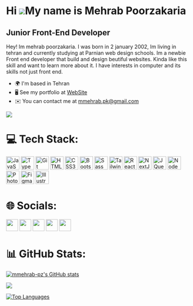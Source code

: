Hi ![](https://user-images.githubusercontent.com/18350557/176309783-0785949b-9127-417c-8b55-ab5a4333674e.gif)My name is Mehrab Poorzakaria
==========================================================================================================================================

Junior Front-End Developer
--------------------------

Hey! Im mehrab poorzakaria. I was born in 2 january 2002, Im living in tehran and currently studying at Parnian web design schools. Im a newbie Front end developer that build and design beutiful websites. Kinda like this skill and want to learn more about it. I have interests in computer and its skills not just front end.

* 🌍  I'm based in Tehran
* 🖥️  See my portfolio at [WebSite](http://mehrab.poorzakaria.com)
* ✉️  You can contact me at [mmehrab.pk@gmail.com](mailto:mmehrab.pk@gmail.com)

<a href="https://www.github.com/mmehrab-pz" target="_blank" rel="noreferrer"><img
src="https://img.shields.io/github/followers/mmehrab-pz?logo=github&style=for-the-badge&color=0891b2&labelColor=171717" /></a>
# 💻 Tech Stack:

<p align="left">
<a href="https://developer.mozilla.org/en-US/docs/Web/JavaScript" target="_blank" rel="noreferrer"><img src="https://raw.githubusercontent.com/danielcranney/readme-generator/main/public/icons/skills/javascript-colored.svg" width="36" height="36" alt="JavaScript" /></a>
<a href="https://www.typescriptlang.org/" target="_blank" rel="noreferrer"><img src="https://raw.githubusercontent.com/danielcranney/readme-generator/main/public/icons/skills/typescript-colored.svg" width="36" height="36" alt="TypeScript" /></a>
<a href="https://git-scm.com/" target="_blank" rel="noreferrer"><img src="https://raw.githubusercontent.com/danielcranney/readme-generator/main/public/icons/skills/git-colored.svg" width="36" height="36" alt="Git" /></a>
<a href="https://developer.mozilla.org/en-US/docs/Glossary/HTML5" target="_blank" rel="noreferrer"><img src="https://raw.githubusercontent.com/danielcranney/readme-generator/main/public/icons/skills/html5-colored.svg" width="36" height="36" alt="HTML5" /></a>
<a href="https://www.w3.org/TR/CSS/#css" target="_blank" rel="noreferrer"><img src="https://raw.githubusercontent.com/danielcranney/readme-generator/main/public/icons/skills/css3-colored.svg" width="36" height="36" alt="CSS3" /></a>
<a href="https://getbootstrap.com/" target="_blank" rel="noreferrer"><img src="https://raw.githubusercontent.com/danielcranney/readme-generator/main/public/icons/skills/bootstrap-colored.svg" width="36" height="36" alt="Bootstrap" /></a>
<a href="https://sass-lang.com/" target="_blank" rel="noreferrer"><img src="https://raw.githubusercontent.com/danielcranney/readme-generator/main/public/icons/skills/sass-colored.svg" width="36" height="36" alt="Sass" /></a>
<a href="https://tailwindcss.com/" target="_blank" rel="noreferrer"><img src="https://raw.githubusercontent.com/danielcranney/readme-generator/main/public/icons/skills/tailwindcss-colored.svg" width="36" height="36" alt="TailwindCSS" /></a>
<a href="https://reactjs.org/" target="_blank" rel="noreferrer"><img src="https://raw.githubusercontent.com/danielcranney/readme-generator/main/public/icons/skills/react-colored.svg" width="36" height="36" alt="React" /></a>
<a href="https://nextjs.org/docs" target="_blank" rel="noreferrer"><img src="https://raw.githubusercontent.com/danielcranney/readme-generator/main/public/icons/skills/nextjs-colored-dark.svg" width="36" height="36" alt="NextJs" /></a>
<a href="https://jquery.com/" target="_blank" rel="noreferrer"><img src="https://raw.githubusercontent.com/danielcranney/readme-generator/main/public/icons/skills/jquery-colored.svg" width="36" height="36" alt="JQuery" /></a>
<a href="https://nodejs.org/en/" target="_blank" rel="noreferrer"><img src="https://raw.githubusercontent.com/danielcranney/readme-generator/main/public/icons/skills/nodejs-colored.svg" width="36" height="36" alt="NodeJS" /></a>
<a href="https://www.adobe.com/uk/products/photoshop.html" target="_blank" rel="noreferrer"><img src="https://raw.githubusercontent.com/danielcranney/readme-generator/main/public/icons/skills/photoshop-colored-dark.svg" width="36" height="36" alt="Photoshop" /></a>
<a href="https://www.figma.com/" target="_blank" rel="noreferrer"><img src="https://raw.githubusercontent.com/danielcranney/readme-generator/main/public/icons/skills/figma-colored.svg" width="36" height="36" alt="Figma" /></a>
<a href="adobe.com/uk/products/illustrator.html" target="_blank" rel="noreferrer"><img src="https://raw.githubusercontent.com/danielcranney/readme-generator/main/public/icons/skills/illustrator-colored-dark.svg" width="36" height="36" alt="Illustrator" /></a>
</p>

# 🌐 Socials:

<p align="left"> <a href="https://www.codepen.io/https://codepen.io/mmehrabpk" target="_blank" rel="noreferrer"><img src="https://raw.githubusercontent.com/danielcranney/readme-generator/main/public/icons/socials/codepen-dark.svg" width="32" height="32" /></a> <a href="https://www.github.com/mmehrab-pz" target="_blank" rel="noreferrer"><img src="https://raw.githubusercontent.com/danielcranney/readme-generator/main/public/icons/socials/github-dark.svg" width="32" height="32" /></a> <a href="http://www.instagram.com/https://www.instagram.com/mehrab.poorzakaria_web/" target="_blank" rel="noreferrer"><img src="https://raw.githubusercontent.com/danielcranney/readme-generator/main/public/icons/socials/instagram.svg" width="32" height="32" /></a> <a href="https://www.linkedin.com/in/https://www.linkedin.com/in/mehrab-poorzakaria-1b2492237/" target="_blank" rel="noreferrer"><img src="https://raw.githubusercontent.com/danielcranney/readme-generator/main/public/icons/socials/linkedin.svg" width="32" height="32" /></a> <a href="https://www.stackoverflow.com/users/https://stackoverflow.com/users/19808271/mehrab-poorzakaria" target="_blank" rel="noreferrer"><img src="https://raw.githubusercontent.com/danielcranney/readme-generator/main/public/icons/socials/stackoverflow.svg" width="32" height="32" /></a></p>


# 📊 GitHub Stats:

<a href="http://www.github.com/mmehrab-pz"><img src="https://github-readme-stats.vercel.app/api?username=mmehrab-pz&show_icons=true&hide=&count_private=true&title_color=22c55e&text_color=14b8a6&icon_color=0891b2&bg_color=171717&hide_border=true&show_icons=true" alt="mmehrab-pz's GitHub stats" /></a>

<a href="http://www.github.com/mmehrab-pz"><img src="https://github-readme-streak-stats.herokuapp.com/?user=mmehrab-pz&stroke=14b8a6&background=171717&ring=22c55e&fire=22c55e&currStreakNum=14b8a6&currStreakLabel=22c55e&sideNums=14b8a6&sideLabels=14b8a6&dates=14b8a6&hide_border=true" /></a>

<a href="https://github.com/mmehrab-pz" align="left"><img src="https://github-readme-stats.vercel.app/api/top-langs/?username=mmehrab-pz&langs_count=10&title_color=22c55e&text_color=14b8a6&icon_color=0891b2&bg_color=171717&hide_border=true&locale=en&custom_title=Top%20%Languages" alt="Top Languages" /></a>

